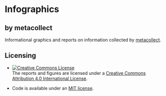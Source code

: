 # Infographics
## by metacollect

Informational graphics and reports on information collected by
[metacollect](http://metacollect.org).

## Licensing

* <a rel="license" href="http://creativecommons.org/licenses/by/4.0/"><img alt="Creative Commons License" style="border-width:0" src="https://i.creativecommons.org/l/by/4.0/88x31.png" /></a><br />The reports and figures are licensed under a <a rel="license" href="http://creativecommons.org/licenses/by/4.0/">Creative Commons Attribution 4.0 International License</a>.

* Code is available under an [MIT license](LICENSE).
